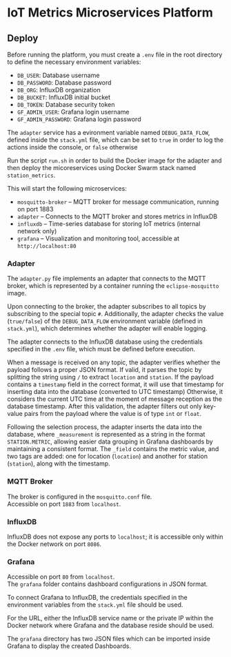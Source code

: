 # IoT Metrics Microservices Platform

## Deploy

Before running the platform, you must create a `.env` file in the root directory to define the necessary environment variables:

- `DB_USER`: Database username
- `DB_PASSWORD`: Database password
- `DB_ORG`: InfluxDB organization
- `DB_BUCKET`: InfluxDB initial bucket
- `DB_TOKEN`: Database security token
- `GF_ADMIN_USER`: Grafana login username
- `GF_ADMIN_PASSWORD`: Grafana login password

The `adapter` service has a evironment variable named `DEBUG_DATA_FLOW`, defined inside the `stack.yml` file, which can be set to `true` in order to log the actions inside the console, or `false` otherwise

Run the script `run.sh` in order to build the Docker image for the adapter and then deploy the micoreservices using Docker Swarm stack named `station_metrics`.

This will start the following microservices:

- `mosquitto-broker` – MQTT broker for message communication, running on port 1883
- `adapter` – Connects to the MQTT broker and stores metrics in InfluxDB
- `influxdb` – Time-series database for storing IoT metrics (internal network only)
- `grafana` – Visualization and monitoring tool, accessible at `http://localhost:80`

### Adapter

The `adapter.py` file implements an adapter that connects to the MQTT broker, which is represented by a container running the `eclipse-mosquitto` image.

Upon connecting to the broker, the adapter subscribes to all topics by subscribing to the special topic `#`. Additionally, the
adapter checks the value (`true/false`) of the `DEBUG_DATA_FLOW` environment variable (defined in `stack.yml`), which determines
whether the adapter will enable logging.

The adapter connects to the InfluxDB database using the credentials specified in the `.env` file, which must be defined before execution.

When a message is received on any topic, the adapter verifies whether the payload follows a proper JSON format. If valid, it
parses the topic by splitting the string using `/` to extract `location` and `station`. If the payload contains a `timestamp`
field in the correct format, it will use that timestamp for inserting data into the database (converted to UTC timestamp)
Otherwise, it considers the current UTC time at the moment of message reception as the database timestamp. After this
validation, the adapter filters out only key-value pairs from the payload where the value is of type `int` or `float`.

Following the selection process, the adapter inserts the data into the database, where `_measurement` is represented as a string
in the format `STATION.METRIC`, allowing easier data grouping in Grafana dashboards by maintaining a consistent format. The
`_field` contains the metric value, and two tags are added: one for location (`location`) and another for station (`station`),
along with the timestamp.

### MQTT Broker

The broker is configured in the `mosquitto.conf` file.  
Accessible on port `1883` from `localhost`.

### InfluxDB

InfluxDB does not expose any ports to `localhost`; it is accessible only within the Docker network on port `8086`.

### Grafana

Accessible on port `80` from `localhost`.  
The `grafana` folder contains dashboard configurations in JSON format.

To connect Grafana to InfluxDB, the credentials specified in the environment variables from the `stack.yml` file should be
used.

For the URL, either the InfluxDB service name or the private IP within the Docker network where Grafana and the database reside
should be used.

The `grafana` directory has two JSON files which can be imported inside Grafana to display the created Dashboards.
